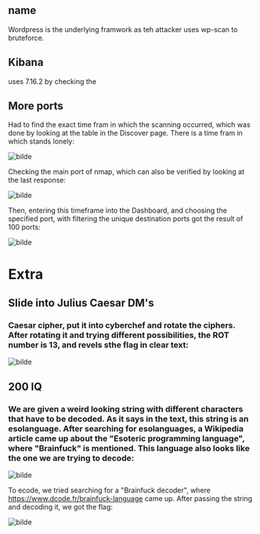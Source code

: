 


## name

Wordpress is the underlying framwork as teh attacker uses wp-scan to bruteforce.

## Kibana

uses 7.16.2 by checking the

## More ports

Had to find the exact time fram in which the scanning occurred, which was done by looking at the table in the Discover page. There is a time fram in which stands lonely:

![bilde](https://user-images.githubusercontent.com/70077872/149670992-a3512899-d5be-4cc1-9b4a-79be78e1a922.png)

Checking the main port of nmap, which can also be verified by looking at the last response:

![bilde](https://user-images.githubusercontent.com/70077872/149671041-a3047184-b780-4c46-9809-c5e3e2d8b310.png)

Then, entering this timeframe into the Dashboard, and choosing the specified port, with filtering the unique destination ports got the result of 100 ports:

![bilde](https://user-images.githubusercontent.com/70077872/149670940-425cf730-fad2-467c-8bec-bbb71adcc62e.png)



# Extra

## Slide into Julius Caesar DM's

### Caesar cipher, put it into cyberchef and rotate the ciphers. After rotating it and trying different possibilities, the ROT number is 13, and revels sthe flag in clear text:

![bilde](https://user-images.githubusercontent.com/70077872/149499935-9c8d6648-a99a-40d1-9060-6ae23b763dd1.png)


## 200 IQ

### We are given a weird looking string with different characters that have to be decoded. As it says in the text, this string is an esolanguage. After searching for esolanguages, a Wikipedia article came up about the "Esoteric programming language", where "Brainfuck" is mentioned. This language also looks like the one we are trying to decode:

![bilde](https://user-images.githubusercontent.com/70077872/149500736-b83bbf77-f15f-4ad2-8b68-0bac7f5116f0.png)

To ecode, we tried searching for a "Brainfuck decoder", where https://www.dcode.fr/brainfuck-language came up. After passing the string and decoding it, we got the flag:

![bilde](https://user-images.githubusercontent.com/70077872/149501063-59cd8a84-35a2-45bd-ae38-2577f6edafbd.png)

